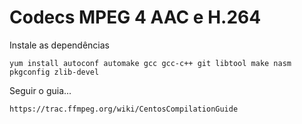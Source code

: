 Codecs MPEG 4  AAC e  H.264
===


Instale as dependências
  
    yum install autoconf automake gcc gcc-c++ git libtool make nasm pkgconfig zlib-devel

Seguir o guia...

    https://trac.ffmpeg.org/wiki/CentosCompilationGuide
